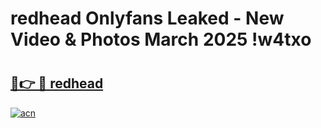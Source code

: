 # redhead Onlyfans Leaked - New Video & Photos March 2025 !w4txo

# <h2><a href="https://f1nba7.iuczelnia.edu.pl?title=redhead&ref=w4txo">🔗👉 🔴 redhead</a></h2>

[![acn](https://github.com/user-attachments/assets/0f9c940e-d8b0-45ae-aac7-cd30a18b3e1c)](https://f1nba7.iuczelnia.edu.pl?title=redhead&ref=w4txo)


